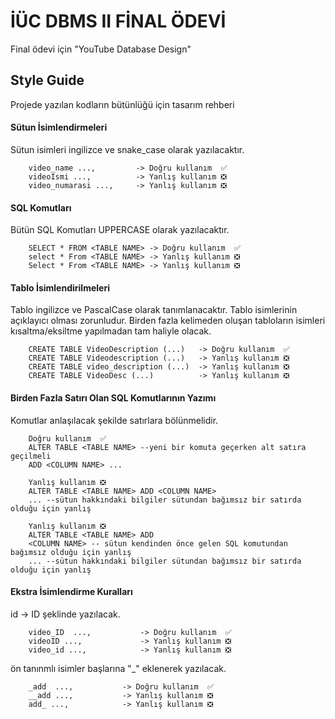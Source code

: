 # İÜC DBMS II FİNAL ÖDEVİ

Final ödevi için "YouTube Database Design"

## Style Guide

Projede yazılan kodların bütünlüğü için tasarım rehberi

#### Sütun İsimlendirmeleri
Sütun isimleri ingilizce ve snake_case olarak yazılacaktır.
```
    video_name ...,         -> Doğru kullanım  ✅
    videoIsmi ...,          -> Yanlış kullanım ❎
    video_numarasi ...,     -> Yanlış kullanım ❎
```
#### SQL Komutları
Bütün SQL Komutları UPPERCASE olarak yazılacaktır.

```
    SELECT * FROM <TABLE NAME> -> Doğru kullanım  ✅
    select * From <TABLE NAME> -> Yanlış kullanım ❎
    Select * From <TABLE NAME> -> Yanlış kullanım ❎
```

#### Tablo İsimlendirilmeleri
Tablo ingilizce ve PascalCase olarak tanımlanacaktır. Tablo isimlerinin açıklayıcı olması zorunludur.
Birden fazla kelimeden oluşan tabloların isimleri kısaltma/eksiltme yapılmadan tam haliyle olacak.

```
    CREATE TABLE VideoDescription (...)   -> Doğru kullanım  ✅
    CREATE TABLE Videodescription (...)   -> Yanlış kullanım ❎
    CREATE TABLE video_description (...)  -> Yanlış kullanım ❎
    CREATE TABLE VideoDesc (...)          -> Yanlış kullanım ❎
```

#### Birden Fazla Satırı Olan SQL Komutlarının Yazımı
Komutlar anlaşılacak şekilde satırlara bölünmelidir.

```
    Doğru kullanım  ✅
    ALTER TABLE <TABLE NAME> --yeni bir komuta geçerken alt satıra geçilmeli
    ADD <COLUMN NAME> ...   

    Yanlış kullanım ❎
    ALTER TABLE <TABLE NAME> ADD <COLUMN NAME> 
    ... --sütun hakkındaki bilgiler sütundan bağımsız bir satırda olduğu için yanlış
    
    Yanlış kullanım ❎
    ALTER TABLE <TABLE NAME> ADD 
    <COLUMN NAME> -- sütun kendinden önce gelen SQL komutundan bağımsız olduğu için yanlış
    ... --sütun hakkındaki bilgiler sütundan bağımsız bir satırda olduğu için yanlış
```
####  Ekstra İsimlendirme Kuralları
id -> ID şeklinde yazılacak.

```
    video_ID  ...,           -> Doğru kullanım  ✅
    videoID ...,             -> Yanlış kullanım ❎
    video_id ...,            -> Yanlış kullanım ❎
```

ön tanınmlı isimler başlarına "_" eklenerek yazılacak.

```
    _add  ...,           -> Doğru kullanım  ✅
    __add ...,           -> Yanlış kullanım ❎
    add_ ...,            -> Yanlış kullanım ❎
```


